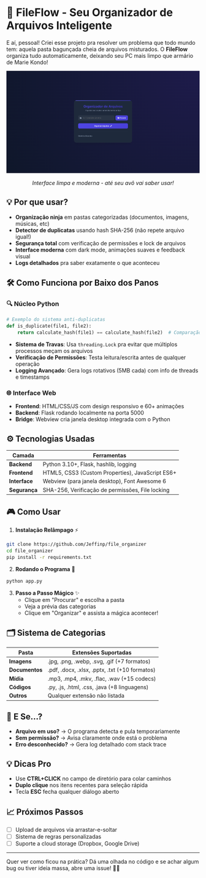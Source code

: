 # 🚀 FileFlow - Seu Organizador de Arquivos Inteligente

E aí, pessoal! Criei esse projeto pra resolver um problema que todo mundo tem: aquela pasta bagunçada cheia de arquivos misturados. O **FileFlow** organiza tudo automaticamente, deixando seu PC mais limpo que armário de Marie Kondo! 

<div align="center">
  <img src="https://github.com/Jeffinp/file_organizer/blob/main/image/Screenshot_1051.png" alt="Interface Moderna" width="600">
  <p><i>Interface limpa e moderna - até seu avô vai saber usar!</i></p>
</div>

## 💡 Por que usar?

- **Organização ninja** em pastas categorizadas (documentos, imagens, músicas, etc)
- **Detector de duplicatas** usando hash SHA-256 (não repete arquivo igual!)
- **Segurança total** com verificação de permissões e lock de arquivos
- **Interface moderna** com dark mode, animações suaves e feedback visual
- **Logs detalhados** pra saber exatamente o que aconteceu

## 🛠️ Como Funciona por Baixo dos Panos

### 🔍 Núcleo Python
```python
# Exemplo do sistema anti-duplicatas
def is_duplicate(file1, file2):
    return calculate_hash(file1) == calculate_hash(file2)  # Comparação via SHA-256
```
- **Sistema de Travas**: Usa `threading.Lock` pra evitar que múltiplos processos meçam os arquivos
- **Verificação de Permissões**: Testa leitura/escrita antes de qualquer operação
- **Logging Avançado**: Gera logs rotativos (5MB cada) com info de threads e timestamps

### 🌐 Interface Web
- **Frontend**: HTML/CSS/JS com design responsivo e 60+ animações
- **Backend**: Flask rodando localmente na porta 5000
- **Bridge**: Webview cria janela desktop integrada com o Python

## ⚙️ Tecnologias Usadas

| Camada          | Ferramentas                                                                 |
|-----------------|-----------------------------------------------------------------------------|
| **Backend**     | Python 3.10+, Flask, hashlib, logging                                       |
| **Frontend**    | HTML5, CSS3 (Custom Properties), JavaScript ES6+                           |
| **Interface**   | Webview (para janela desktop), Font Awesome 6                              |
| **Segurança**   | SHA-256, Verificação de permissões, File locking                           |

## 🎮 Como Usar

1. **Instalação Relâmpago** ⚡
```bash
git clone https://github.com/Jeffinp/file_organizer
cd file_organizer
pip install -r requirements.txt
```

2. **Rodando o Programa** 🚀
```bash
python app.py
```

3. **Passo a Passo Mágico** ✨
   - Clique em "Procurar" e escolha a pasta
   - Veja a prévia das categorias
   - Clique em "Organizar" e assista a mágica acontecer!

## 🗂️ Sistema de Categorias

| Pasta         | Extensões Suportadas                                  |
|---------------|-------------------------------------------------------|
| **Imagens**   | .jpg, .png, .webp, .svg, .gif (+7 formatos)           |
| **Documentos**| .pdf, .docx, .xlsx, .pptx, .txt (+10 formatos)        |
| **Mídia**     | .mp3, .mp4, .mkv, .flac, .wav (+15 codecs)            |
| **Códigos**   | .py, .js, .html, .css, .java (+8 linguagens)          |
| **Outros**    | Qualquer extensão não listada                         |

## 🚨 E Se...?

- **Arquivo em uso?** → O programa detecta e pula temporariamente
- **Sem permissão?** → Avisa claramente onde está o problema
- **Erro desconhecido?** → Gera log detalhado com stack trace

## 💡 Dicas Pro

- Use **CTRL+CLICK** no campo de diretório para colar caminhos
- **Duplo clique** nos itens recentes para seleção rápida
- Tecla **ESC** fecha qualquer diálogo aberto

## 📈 Próximos Passos

- [ ] Upload de arquivos via arrastar-e-soltar
- [ ] Sistema de regras personalizadas
- [ ] Suporte a cloud storage (Dropbox, Google Drive)

---

Quer ver como ficou na prática? Dá uma olhada no código e se achar algum bug ou tiver ideia massa, abre uma issue! 🐛💡